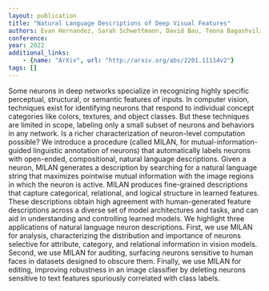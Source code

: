 ```yaml
---
layout: publication
title: "Natural Language Descriptions of Deep Visual Features"
authors: Evan Hernandez, Sarah Schwettmann, David Bau, Teona Bagashvili, Antonio Torralba, Jacob Andreas
conference: 
year: 2022
additional_links: 
    - {name: "ArXiv", url: "http://arxiv.org/abs/2201.11114v2"}
tags: []
---
```

Some neurons in deep networks specialize in recognizing highly specific
perceptual, structural, or semantic features of inputs. In computer vision,
techniques exist for identifying neurons that respond to individual concept
categories like colors, textures, and object classes. But these techniques are
limited in scope, labeling only a small subset of neurons and behaviors in any
network. Is a richer characterization of neuron-level computation possible? We
introduce a procedure (called MILAN, for mutual-information-guided linguistic
annotation of neurons) that automatically labels neurons with open-ended,
compositional, natural language descriptions. Given a neuron, MILAN generates a
description by searching for a natural language string that maximizes pointwise
mutual information with the image regions in which the neuron is active. MILAN
produces fine-grained descriptions that capture categorical, relational, and
logical structure in learned features. These descriptions obtain high agreement
with human-generated feature descriptions across a diverse set of model
architectures and tasks, and can aid in understanding and controlling learned
models. We highlight three applications of natural language neuron
descriptions. First, we use MILAN for analysis, characterizing the distribution
and importance of neurons selective for attribute, category, and relational
information in vision models. Second, we use MILAN for auditing, surfacing
neurons sensitive to human faces in datasets designed to obscure them. Finally,
we use MILAN for editing, improving robustness in an image classifier by
deleting neurons sensitive to text features spuriously correlated with class
labels.